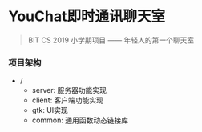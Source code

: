 # YouChat即时通讯聊天室
> BIT CS 2019 小学期项目 —— 年轻人的第一个聊天室

### 项目架构
- /
  - server: 服务器功能实现
  - client: 客户端功能实现
  - gtk: UI实现
  - common: 通用函数动态链接库
